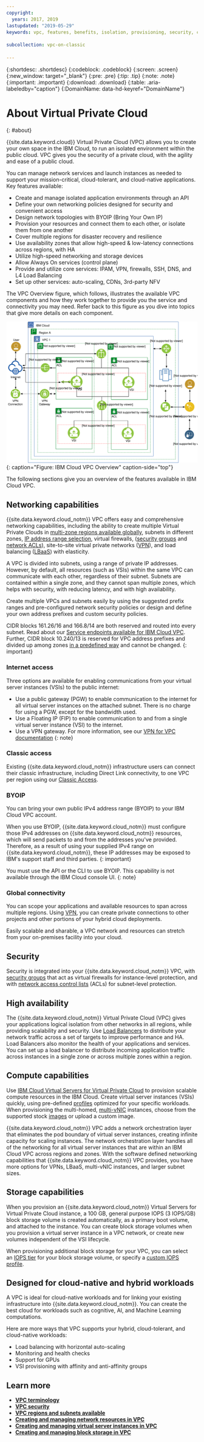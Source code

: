 ```yaml
---
copyright:
  years: 2017, 2019
lastupdated: "2019-05-29"
keywords: vpc, features, benefits, isolation, provisioning, security, cloud-native, workloads, BYOIP

subcollection: vpc-on-classic

---
```


{:shortdesc: .shortdesc}
{:codeblock: .codeblock}
{:screen: .screen}
{:new_window: target="_blank"}
{:pre: .pre}
{:tip: .tip}
{:note: .note}
{:important: .important}
{:download: .download}
{:table: .aria-labeledby="caption"}
{:DomainName: data-hd-keyref="DomainName"}

# About Virtual Private Cloud
{: #about}

{{site.data.keyword.cloud}} Virtual Private Cloud (VPC) allows you to create your own space in the IBM Cloud, to run an isolated environment within the public cloud. VPC gives you the security of a private cloud, with the agility and ease of a public cloud.

You can manage network services and launch instances as needed to support your mission-critical, cloud-tolerant, and cloud-native applications. Key features available:

* Create and manage isolated application environments through an API
* Define your own networking policies designed for security and convenient access
* Design network topologies with BYOIP (Bring Your Own IP)
* Provision your resources and connect them to each other, or isolate them from one another
* Cover multiple regions for disaster recovery and resilience
* Use availability zones that allow high-speed & low-latency connections across regions, with HA
* Utilize high-speed networking and storage devices
* Allow Always On services (control plane)
* Provide and utilize core services:  IPAM, VPN, firewalls, SSH, DNS, and L4 Load Balancing
* Set up other services: auto-scaling, CDNs, 3rd-party NFV

The VPC Overview figure, which follows, illustrates the available VPC components and how they work together to provide you the service and connectivity you may need. Refer back to this figure as you dive into topics that give more details on each component.

![IBM Cloud VPC Overview](images/vpc-experience-simple.svg "IBM Cloud VPC Overview"){: caption="Figure: IBM Cloud VPC Overview" caption-side="top"}

The following sections give you an overview of the features available in IBM Cloud VPC.

## Networking capabilities

{{site.data.keyword.cloud_notm}} VPC offers easy and comprehensive networking capabilities, including the ability to create multiple Virtual Private Clouds in [multi-zone regions available globally](/docs/vpc-on-classic?topic=vpc-on-classic-creating-a-vpc-in-a-different-region), subnets in different zones, [IP address range selection](/docs/vpc-on-classic-network?topic=vpc-on-classic-network-working-with-ip-address-ranges-address-prefixes-regions-and-subnets), virtual firewalls, ([security groups](/docs/vpc-on-classic-network?topic=vpc-on-classic-network-using-security-groups) and [network ACLs](/docs/vpc-on-classic-network?topic=vpc-on-classic-network-setting-up-network-acls)), site-to-site virtual private networks ([VPN](/docs/vpc-on-classic-network?topic=vpc-on-classic-network---using-vpn-with-your-vpc)), and load balancing ([LBaaS](/docs/vpc-on-classic-network?topic=vpc-on-classic-network---using-load-balancers-in-ibm-cloud-vpc)) with elasticity.

A VPC is divided into subnets, using a range of private IP addresses. However, by default, all resources (such as VSIs) within the same VPC can communicate with each other, regardless of their subnet. Subnets are contained within a single zone, and they cannot span multiple zones, which helps with security, with reducing latency, and with high availability.

Create multiple VPCs and subnets easily by using the suggested prefix ranges and pre-configured network security policies or design and define your own address prefixes and custom security policies.

CIDR blocks 161.26/16 and 166.8/14 are both reserved and routed into every subnet. Read about our [Service endpoints available for IBM Cloud VPC](/docs/vpc-on-classic?topic=vpc-on-classic-service-endpoints-available-for-ibm-cloud-vpc). Further, CIDR block 10.240/13 is reserved for VPC address prefixes and divided up among zones [in a predefined way](/docs/vpc-on-classic-network?topic=vpc-on-classic-network-working-with-ip-address-ranges-address-prefixes-regions-and-subnets#ibm-cloud-vpc-and-address-prefixes) and cannot be changed.
{: important}

### Internet access

Three options are available for enabling communications from your virtual server instances (VSIs) to the public internet:
* Use a public gateway (PGW) to enable communication to the internet for all virtual server instances on the attached subnet. There is no charge for using a PGW, except for the bandwidth used.
* Use a Floating IP (FIP) to enable communication to and from a single virtual server instance (VSI) to the internet.
* Use a VPN gateway. For more information, see our [VPN for VPC documentation](/docs/vpc-on-classic-network?topic=vpc-on-classic-network---using-vpn-with-your-vpc#--using-vpn-with-your-vpc)
{: note}

### Classic access

Existing {{site.data.keyword.cloud_notm}} infrastructure users can connect their classic infrastructure, including Direct Link connectivity, to one VPC per region using our [Classic Access](/docs/vpc-on-classic?topic=vpc-on-classic-setting-up-access-to-your-classic-infrastructure-from-vpc).

### BYOIP

You can bring your own public IPv4 address range (BYOIP) to your IBM Cloud VPC account.

When you use BYOIP, {{site.data.keyword.cloud_notm}} must configure those IPv4 addresses on {{site.data.keyword.cloud_notm}} resources, which will send packets to and from the addresses you've provided. Therefore, as a result of using your supplied IPv4 range on {{site.data.keyword.cloud_notm}}, these IP addresses may be exposed to IBM's support staff and third parties.
{: important}

You must use the API or the CLI to use BYOIP. This capability is not available through the IBM Cloud console UI.
{: note}

### Global connectivity

You can scope your applications and available resources to span across multiple regions. Using [VPN](/docs/vpc-on-classic-network?topic=vpc-on-classic-network---using-vpn-with-your-vpc), you can create private connections to other projects and other portions of your hybrid cloud deployments.

Easily scalable and sharable, a VPC network and resources can stretch from your on-premises facility into your cloud.

## Security

Security is integrated into your {{site.data.keyword.cloud_notm}} VPC, with [security groups](/docs/vpc-on-classic-network?topic=vpc-on-classic-network-using-security-groups) that act as virtual firewalls for instance-level protection, and with [network access control lists](/docs/vpc-on-classic-network?topic=vpc-on-classic-network-setting-up-network-acls) (ACLs) for subnet-level protection.

## High availability

The {{site.data.keyword.cloud_notm}} Virtual Private Cloud (VPC) gives your applications logical isolation from other networks in all regions, while providing scalability and security. Use [Load Balancers](/docs/vpc-on-classic-network?topic=vpc-on-classic-network---using-load-balancers-in-ibm-cloud-vpc) to distribute your network traffic across a set of targets to improve performance and HA. Load Balancers also monitor the health of your applications and services. You can set up a load balancer to distribute incoming application traffic across instances in a single zone or across multiple zones within a region.

## Compute capabilities

Use [IBM Cloud Virtual Servers for Virtual Private Cloud](/docs/vpc-on-classic-vsi?topic=vpc-on-classic-vsi-virtual-private-cloud) to provision scalable compute resources in the IBM Cloud. Create virtual server instances (VSIs) quickly, using pre-defined [profiles](/docs/vpc-on-classic-vsi?topic=vpc-on-classic-vsi-profiles) optimized for your specific workloads. When provisioning the multi-homed, [multi-vNIC](/docs/vpc-on-classic-vsi?topic=vpc-on-classic-vsi-network-security-options) instances, choose from the supported stock [images](/docs/vpc-on-classic-vsi?topic=vpc-on-classic-vsi-images) or upload a custom image.

{{site.data.keyword.cloud_notm}} VPC adds a network orchestration layer that eliminates the pod boundary of virtual server instances, creating infinite capacity for scaling instances. The network orchestration layer handles all of the networking for all virtual server instances that are within an IBM Cloud VPC across regions and zones. With the software defined networking capabilities that {{site.data.keyword.cloud_notm}} VPC provides, you have more options for VPNs, LBaaS, multi-vNIC instances, and larger subnet sizes.

## Storage capabilities

When you provision an {{site.data.keyword.cloud_notm}} Virtual Servers for Virtual Private Cloud instance, a 100 GB, general purpose IOPS (3 IOPS/GB) block storage volume is created automatically, as a primary boot volume, and attached to the instance. You can create block storage volumes when you provision a virtual server instance in a VPC network, or create new volumes independent of the VSI lifecycle.

When provisioning additional block storage for your VPC, you can select an [IOPS tier](/docs/vpc-on-classic-block-storage?topic=vpc-on-classic-block-storage-block-storage-about#tiers) for your block storage volume, or specify  a [custom IOPS profile](/docs/vpc-on-classic-block-storage?topic=vpc-on-classic-block-storage-block-storage-about#custom).

## Designed for cloud-native and hybrid workloads

A VPC is ideal for cloud-native workloads and for linking your existing infrastructure into {{site.data.keyword.cloud_notm}}. You can create the best cloud for workloads such as cognitive, AI, and Machine Learning computations.

Here are more ways that VPC supports your hybrid, cloud-tolerant, and cloud-native workloads:

* Load balancing with horizontal auto-scaling
* Monitoring and health checks
* Support for GPUs
* VSI provisioning with affinity and anti-affinity groups

## Learn more

* [**VPC terminology**](/docs/vpc-on-classic?topic=vpc-on-classic-vpc-glossary)
* [**VPC security**](/docs/vpc-on-classic-network?topic=vpc-on-classic-network-security-in-your-ibm-cloud-vpc#security-in-your-ibm-cloud-vpc)
* [**VPC regions and subnets available**](/docs/vpc-on-classic-network?topic=vpc-on-classic-network-working-with-ip-address-ranges-address-prefixes-regions-and-subnets)
* [**Creating and managing network resources in VPC**](/docs/vpc-on-classic?topic=vpc-on-classic-creating-and-managing-network-resources-in-vpc)
* [**Creating and managing virtual server instances in VPC**](/docs/vpc-on-classic?topic=vpc-on-classic-creating-and-managing-virtual-server-instances)
* [**Creating and managing block storage in VPC**](/docs/vpc-on-classic?topic=vpc-on-classic-creating-and-managing-storage-in-vpc)
